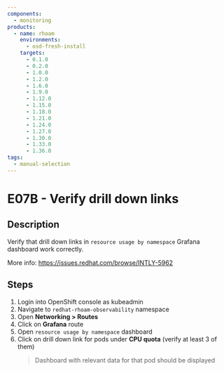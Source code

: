 ```yaml
---
components:
  - monitoring
products:
  - name: rhoam
    environments:
      - osd-fresh-install
    targets:
      - 0.1.0
      - 0.2.0
      - 1.0.0
      - 1.2.0
      - 1.6.0
      - 1.9.0
      - 1.12.0
      - 1.15.0
      - 1.18.0
      - 1.21.0
      - 1.24.0
      - 1.27.0
      - 1.30.0
      - 1.33.0
      - 1.36.0
tags:
  - manual-selection
---
```


# E07B - Verify drill down links

## Description

Verify that drill down links in `resource usage by namespace` Grafana dashboard work correctly.

More info: <https://issues.redhat.com/browse/INTLY-5962>

## Steps

1. Login into OpenShift console as kubeadmin
2. Navigate to `redhat-rhoam-observability` namespace
3. Open **Networking > Routes**
4. Click on **Grafana** route
5. Open `resource usage by namespace` dashboard
6. Click on drill down link for pods under **CPU quota** (verify at least 3 of them)
   > Dashboard with relevant data for that pod should be displayed
